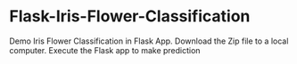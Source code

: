 # Flask-Iris-Flower-Classification
Demo Iris Flower Classification in Flask App.
Download the Zip file to a local computer. 
Execute the Flask app to make prediction
